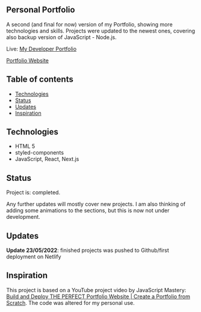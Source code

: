 ## Personal Portfolio

A second (and final for now) version of my Portfolio, showing more technologies and skills. Projects were updated to the newest ones, covering also backup version of JavaScript - Node.js.

Live: [My Developer Portfolio]()

[Portfolio Website]([https://i.ibb.co/WgPMpts/image.png](https://lh3.googleusercontent.com/fife/AAWUweXpIdxsQ-o_3eiHvgbGeF-qX-feWI5HvN6OMQWHoQNur93JiEwct1fj0XzGySAy2uVEGEUZYhfGfJPB-tY2z8vayL6OSzKNdWWybnVwQ7lKBtbIIF3T7fTLcG5u83SfjqC9gHfTUJ9wuFVZeFjHqEIsr-OglX_8mJyTi9QqX0DT_LQDlicSdk5VR7CLBQElXw3nA9kmsLXS6y1K036foVMdtXx4DiUT1UtNurUb5qr6yMBagotJmneM3jQv4l2q8-99Jta9ZD6U6eDONh4BpaSaJqqcpo2MWd7bpg97D_RmCcVzJ42z_L8aDN-HTcUT9cPcVkZXsyuo8BQVe2hiQuO77I4t5tA4jYkNVkmETTDaKKod6ctl8l_r1qZeMfJOk7XNbi9Zy54vGX7ZZ_FxnXyCnwHlHh6RJPgI23sqAWsTNy2fT1vlvQelzb4zP1CfvvoZGei_lI4t_UNUhOL01XIQDJA36fT1If3F4uYrxq2hvQQZWFjft6BtPUBw6oOGpWgBGFy0qCvLY2Fjppz-Nb06fLWv4P7p49fg6GpdJfiQ8hzNc4T12AYHTL6EXaVRl9Al2lI3oeJyi3MoAsH8cpJtSpiq-txsCows1_vhrbX6MnqaDrXoSP8Kcg2MawfElaLasgkfETFXu6qN42YAg0sOKEYYktGYZfrAc8P3V65aMlC8E4vABn-N9j7mFrfrRxXTQ_bK3l9WC7muaEq4WhUBlIacJLSjJpBjAA-d0ngJHKflpTHBU9bZ66H73COUxfSZRjcqSN9Teyo1fqHrWao0BqMuQcllbf8kTAf3ayHKe8OS1rzqyhE3E8f2hHKnaZ9dOnS-UNxc8cPcvYr_QKjJZsRcFQ1O6SfUF73xl8GgzWL4gdv4ODj9s6DkpKfq4UdM8u8E1094lHlMQ4MU8n-QmxT-wagrdUfYFfks8DHRcsrhpmqmzCiAtJtHOPn1JlHObultXBBADzdqhI4dXaUVRZIiAXpZg8J0Yd7sVoBtURXTpqttxNuIjMDmou2eNWC_AsvvB17GhjT-Ys3Zd_1qgQo7JshJ0xNQZdXWlVJrY_ody2RBiAQzZoii3s20ekJzMAhscRLoPh_atdPDMax1Wx6Y_y7YIlNEmQ05a8JZUuGMIhYGxD5V5l5tOsnJPYpK4d02XaQGUu8V--bBOHJ1rdUZPBrHYFZEleBxFTIjVkU5lQq39o6ZOAA4sJY4yRq3azRjdQkMJoO7lmp2N2vOmnxEMHn3BqvZ37MuRp9Xq8y5kHdatQd8FcRfjrqitE06oNLL9ytxMw5FDQ8AWw-xaItEEK-MD4Cy_lVVhYowGA=w1920-h937))

## Table of contents
* [Technologies](#technologies)
* [Status](#status)
* [Updates](#updates)
* [Inspiration](#inspiration)

## Technologies
* HTML 5
* styled-components
* JavaScript, React, Next.js

## Status
Project is: completed.

Any further updates will mostly cover new projects. I am also thinking of adding some animations to the sections, but this is now not under development.

## Updates

**Update 23/05/2022**: finished projects was pushed to Github/first deployment on Netlify

## Inspiration

This project is based on a YouTube project video by JavaScript Mastery: [Build and Deploy THE PERFECT Portfolio Website | Create a Portfolio from Scratch](https://youtu.be/OPaLnMw2i_0). The code was altered for my personal use.
